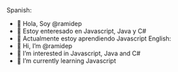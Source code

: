 Spanish:
- 👋 Hola, Soy @ramidep
- 👀 Estoy enteresado en Javascript, Java y C#
- 🌱 Actualmente estoy aprendiendo Javascript
English:
- 👋 Hi, I’m @ramidep
- 👀 I’m interested in Javascript, Java and C#
- 🌱 I’m currently learning Javascript
<!---
ramidep/ramidep is a ✨ special ✨ repository because its `README.md` (this file) appears on your GitHub profile.
You can click the Preview link to take a look at your changes.
--->
